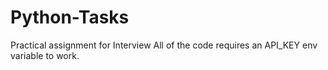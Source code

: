 # Python-Tasks
Practical assignment for Interview
All of the code requires an API_KEY env variable to work.
